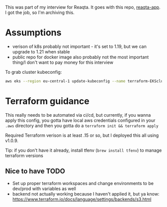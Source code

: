 This was part of my interview for Reaqta. It goes with this repo, [reaqta-app](https://github.com/jessebot/reaqta-app). I got the job, so I'm archiving this.

# Assumptions

* verison of k8s probably not important -  it's set to 1.19, but we can upgrade to 1.21 when stable
* public repo for docker image also probably not the most important thing/I don't want to pay money for this interview

To grab cluster kubeconfig:
``` sh
aws eks --region eu-central-1 update-kubeconfig --name terraform-EKScluster-reaqta-interview
```

# Terraform guidance
This really needs to be automated via ci/cd, but currently, if you wanna apply this config, you gotta have local aws credentials configured in your `.aws` directory and then you gotta do a `terraform init && terraform apply`

Required Terraform verison is at least .15 or so, but I deployed this all using v1.0.9.

Tip: if you don't have it already, install tfenv (`brew install tfenv`) to manage terraform versions

## Nice to have TODO
- Set up proper terraform workspaces and change environments to be dev/prod with variables as well
- backend not actually working because I haven't applied it, but ya know:
https://www.terraform.io/docs/language/settings/backends/s3.html
